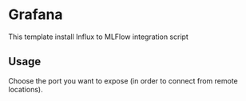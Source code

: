 # Grafana

This template install Influx to MLFlow integration script
## Usage

Choose the port you want to expose (in order to connect from remote locations).